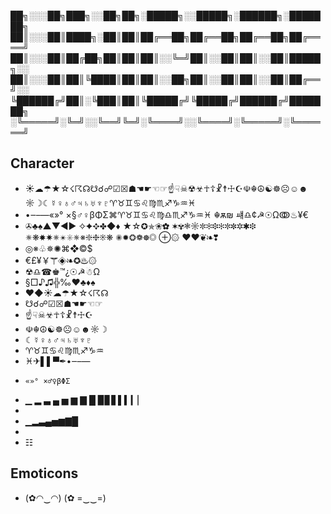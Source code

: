 
██╗░░░██╗███╗░░██╗██╗░█████╗░░█████╗░██████╗░███████╗
██║░░░██║████╗░██║██║██╔══██╗██╔══██╗██╔══██╗██╔════╝
██║░░░██║██╔██╗██║██║██║░░╚═╝██║░░██║██║░░██║█████╗░░
██║░░░██║██║╚████║██║██║░░██╗██║░░██║██║░░██║██╔══╝░░
╚██████╔╝██║░╚███║██║╚█████╔╝╚█████╔╝██████╔╝███████╗
░╚═════╝░╚═╝░░╚══╝╚═╝░╚════╝░░╚════╝░╚═════╝░╚══════╝

## Character

- ☀☁☂★☆☇☈☊☋☌☍☑☒☗☚☛☜☞☝☟☠☢☣☥☦☧☨☩☪☫☬☮☯☸☹☺☻☼☽☾☿♀♁♂♃♄♅♆♇♈♉♊♋♌♍♏♐♑♒♓
- •‒–—«»° ×§♂♀βΦΣ⌘♈♉♊♋♌♍♎♏♐♑♒♓ ☬ѫ₪ ㆈ♎¢☭☉Ωↂ♨¥€
- ✇♣♠▲▼◀▶ ✧✦✥✤◆♦ ★☆✪✯❀✿ ✶✾❃☼✼✻❉✻✼✽✲✱❉ ✵❋✸✷✵✴✳✵※❇❈❊❋ ✺✹❂❁☸◎ ⊕۞ ♥❤❦❧❣
- ◎※♧✵✺⌘❖©$
- €£¥￥☤◈❧✪♨۞
- ☢♎☎♚™¿☉☭☃Ω
- §□♪♫╬‰♥♣♦♠
- ❤◆☀☁☂★☆☇☈☊
- ☋☌☍☑☒☗☚☛☜☞
- ☝☟☠☣☥☦☧☨☩☪
- ☫☬☮☯☸☹☺☻☼☽
- ☾☿♀♁♂♃♄♅♆♇
- ♈♉♊♋♌♍♏♐♑♒
- ♓✈▌▌▀✒•‒–—
-     «»° ×♂♀βΦΣ
- ▁ ▂ ▃ ▄ ▅ ▆ ▇ █ ▉▊▋▌▍▎▏
- 
- ▁▂▃▄▅▆▇█
- 
- ☷

## Emoticons

- (✿◠‿◠) (✿ =‿‿=)
